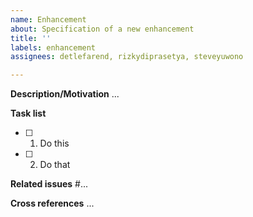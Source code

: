 ```yaml
---
name: Enhancement
about: Specification of a new enhancement
title: ''
labels: enhancement
assignees: detlefarend, rizkydiprasetya, steveyuwono

---
```


**Description/Motivation**
...

**Task list**
- [ ] 1. Do this
- [ ] 2. Do that


**Related issues**
#...


**Cross references**
...
